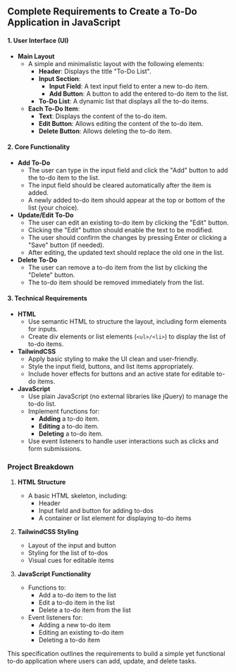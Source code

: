 ## Complete Requirements to Create a To-Do Application in JavaScript

#### 1. **User Interface (UI)**

- **Main Layout**
  - A simple and minimalistic layout with the following elements:
    - **Header**: Displays the title "To-Do List".
    - **Input Section**:
      - **Input Field**: A text input field to enter a new to-do item.
      - **Add Button**: A button to add the entered to-do item to the list.
    - **To-Do List**: A dynamic list that displays all the to-do items.
  - **Each To-Do Item**:
    - **Text**: Displays the content of the to-do item.
    - **Edit Button**: Allows editing the content of the to-do item.
    - **Delete Button**: Allows deleting the to-do item.

#### 2. **Core Functionality**

- **Add To-Do**
  - The user can type in the input field and click the "Add" button to add the to-do item to the list.
  - The input field should be cleared automatically after the item is added.
  - A newly added to-do item should appear at the top or bottom of the list (your choice).
- **Update/Edit To-Do**
  - The user can edit an existing to-do item by clicking the "Edit" button.
  - Clicking the "Edit" button should enable the text to be modified.
  - The user should confirm the changes by pressing Enter or clicking a "Save" button (if needed).
  - After editing, the updated text should replace the old one in the list.
- **Delete To-Do**
  - The user can remove a to-do item from the list by clicking the "Delete" button.
  - The to-do item should be removed immediately from the list.

#### 3. **Technical Requirements**

- **HTML**
  - Use semantic HTML to structure the layout, including form elements for inputs.
  - Create div elements or list elements (`<ul>/<li>`) to display the list of to-do items.
- **TailwindCSS**
  - Apply basic styling to make the UI clean and user-friendly.
  - Style the input field, buttons, and list items appropriately.
  - Include hover effects for buttons and an active state for editable to-do items.
- **JavaScript**
  - Use plain JavaScript (no external libraries like jQuery) to manage the to-do list.
  - Implement functions for:
    - **Adding** a to-do item.
    - **Editing** a to-do item.
    - **Deleting** a to-do item.
  - Use event listeners to handle user interactions such as clicks and form submissions.

### Project Breakdown

1. **HTML Structure**

   - A basic HTML skeleton, including:
     - Header
     - Input field and button for adding to-dos
     - A container or list element for displaying to-do items
       <br/>

2. **TailwindCSS Styling**

   - Layout of the input and button
   - Styling for the list of to-dos
   - Visual cues for editable items
     <br/>

3. **JavaScript Functionality**

   - Functions to:
     - Add a to-do item to the list
     - Edit a to-do item in the list
     - Delete a to-do item from the list
   - Event listeners for:
     - Adding a new to-do item
     - Editing an existing to-do item
     - Deleting a to-do item

This specification outlines the requirements to build a simple yet functional to-do application where users can add, update, and delete tasks.
